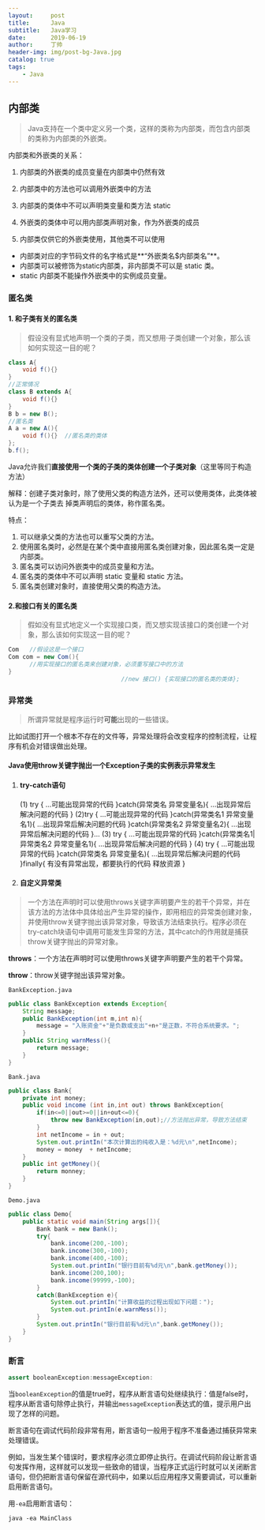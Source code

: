 ```yaml
---
layout:     post
title:      Java
subtitle:   Java学习
date:       2019-06-19
author:     丁帅
header-img: img/post-bg-Java.jpg
catalog: true
tags:
    - Java
---
```


## 内部类

> Java支持在一个类中定义另一个类，这样的类称为内部类，而包含内部类的类称为内部类的外嵌类。


内部类和外嵌类的关系：
1. 内部类的外嵌类的成员变量在内部类中仍然有效

2. 内部类中的方法也可以调用外嵌类中的方法

3. 内部类的类体中不可以声明类变量和类方法  static

4. 外嵌类的类体中可以用内部类声明对象，作为外嵌类的成员

5. 内部类仅供它的外嵌类使用，其他类不可以使用
	

- 内部类对应的字节码文件的名字格式是**“外嵌类名$内部类名”**。
- 内部类可以被修饰为static内部类，非内部类不可以是 static 类。
- static 内部类不能操作外嵌类中的实例成员变量。

### 匿名类

#### 1. 和子类有关的匿名类

> 假设没有显式地声明一个类的子类，而又想用·子类创建一个对象，那么该如何实现这一目的呢？

```java
class A{
	void f(){}
}
//正常情况
class B extends A{
	void f(){}
}
B b = new B();
//匿名类
A a = new A(){
	void f(){}  //匿名类的类体
};
b.f();

```

Java允许我们**直接使用一个类的子类的类体创建一个子类对象**（这里等同于构造方法）

解释：创建子类对象时，除了使用父类的构造方法外，还可以使用类体，此类体被认为是一个子类去			掉类声明后的类体，称作匿名类。

特点：

1. 可以继承父类的方法也可以重写父类的方法。
2. 使用匿名类时，必然是在某个类中直接用匿名类创建对象，因此匿名类一定是内部类。
3. 匿名类可以访问外嵌类中的成员变量和方法。
4. 匿名类的类体中不可以声明 static 变量和 static 方法。
5. 匿名类创建对象时，直接使用父类的构造方法。

#### 2.和接口有关的匿名类

> 假如没有显式地定义一个实现接口类，而又想实现该接口的类创建一个对象，那么该如何实现这一目的呢？

```java
Com   //假设这是一个接口
Com com = new Com(){
      //用实现接口的匿名类来创建对象，必须重写接口中的方法
}
								//new 接口() {实现接口的匿名类的类体};
```

### 异常类

> 所谓异常就是程序运行时**可能**出现的一些错误。

​		比如试图打开一个根本不存在的文件等，异常处理将会改变程序的控制流程，让程序有机会对错误做出处理。

#### **Java使用throw关键字抛出一个Exception子类的实例表示异常发生**

1. #### try-catch语句

   (1) try {
   	 ...可能出现异常的代码
   	 }catch(异常类名 异常变量名){
   	 ...出现异常后解决问题的代码
   	 }
   (2)try {
   	 ...可能出现异常的代码
   	 }catch(异常类名1 异常变量名1){
   	 ...出现异常后解决问题的代码
   	 }catch(异常类名2 异常变量名2){
   	 ...出现异常后解决问题的代码
   	 }...
   (3) try {
   	 ...可能出现异常的代码
   	 }catch(异常类名1|异常类名2 异常变量名1){
   	 ...出现异常后解决问题的代码
   	 }
   (4) try {
   	 ...可能出现异常的代码
   	 }catch(异常类名 异常变量名){
   	 ...出现异常后解决问题的代码
   	 }finally{
   		有没有异常出现，都要执行的代码
   		释放资源
   	 }

2. #### 自定义异常类

> 一个方法在声明时可以使用throws关键字声明要产生的若干个异常，并在该方法的方法体中具体给出产生异常的操作，即用相应的异常类创建对象，并使用throw关键字抛出该异常对象，导致该方法结束执行。程序必须在try-catch块语句中调用可能发生异常的方法，其中catch的作用就是捕获throw关键字抛出的异常对象。

**throws**：一个方法在声明时可以使用throws关键字声明要产生的若干个异常。

**throw**：throw关键字抛出该异常对象。

`BankException.java`

```java
public class BankException extends Exception{
    String message;
    public BankException(int m,int n){
        message = "入账资金"+"是负数或支出"+n+"是正数，不符合系统要求。";
    }
    public String warnMess(){
        return message;
    }
}
```

`Bank.java`

```java
public class Bank{
    private int money;
    public void income (int in,int out) throws BankException{
        if(in<=0||out>=0||in+out<=0){
            throw new BankException(in,out);//方法抛出异常，导致方法结束
        }
        int netIncome = in + out;
        System.out.printIn("本次计算出的纯收入是：%d元\n",netIncome);
        money = money  + netIncome;
    }
    public int getMoney(){
        return monney;
    }
}
```

`Demo.java`

```java
public class Demo{
    public static void main(String args[]){
        Bank bank = new Bank();
        try{
            bank.income(200,-100);
            bank.income(300,-100);
            bank.income(400,-100);
            System.out.printIn("银行目前有%d元\n",bank.getMoney());
            bank.income(200,100);
            bank.income(99999,-100);
        }
        catch(BankException e){
            System.out.printIn("计算收益的过程出现如下问题：");
            System.out.printIn(e.warnMess());
        }
        System.out.printIn("银行目前有%d元\n",bank.getMoney());
    }
}

```

### 断言

```java
assert booleanException:messageException:
```

当`booleanException`的值是true时，程序从断言语句处继续执行：值是false时，程序从断言语句除停止执行，并输出`messageException`表达式的值，提示用户出现了怎样的问题。


断言语句在调试代码阶段非常有用，断言语句一般用于程序不准备通过捕获异常来处理错误。

例如，当发生某个错误时，要求程序必须立即停止执行。在调试代码阶段让断言语句发挥作用，这样就可以发现一些致命的错误，当程序正式运行时就可以关闭断言语句，但仍把断言语句保留在源代码中，如果以后应用程序又需要调试，可以重新启用断言语句。

用`-ea`启用断言语句：

```
java -ea MainClass
```


